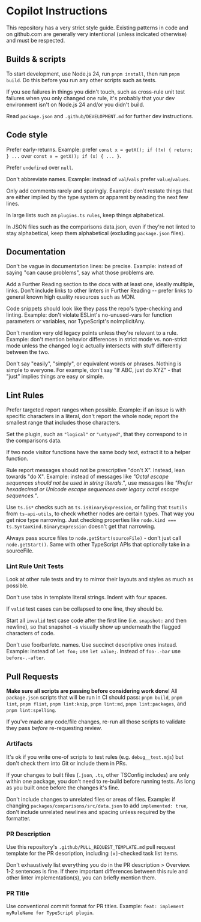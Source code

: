 # Copilot Instructions

This repository has a very strict style guide.
Existing patterns in code and on github.com are generally very intentional (unless indicated otherwise) and must be respected.

## Builds & scripts

To start development, use Node.js 24, run `pnpm install`, then run `pnpm build`.
Do this before you run any other scripts such as tests.

If you see failures in things you didn't touch, such as cross-rule unit test failures when you only changed one rule, it's probably that your dev environment isn't on Node.js 24 and/or you didn't build.

Read `package.json` and `.github/DEVELOPMENT.md` for further dev instructions.

## Code style

Prefer early-returns.
Example: prefer `const x = getX(); if (!x) { return; } ...` over `const x = getX(); if (x) { ... }`.

Prefer `undefined` over `null`.

Don't abbreviate names.
Example: instead of `val`/`vals` prefer `value`/`values`.

Only add comments rarely and sparingly.
Example: don't restate things that are either implied by the type system or apparent by reading the next few lines.

In large lists such as `plugins.ts` `rules`, keep things alphabetical.

In JSON files such as the comparisons data.json, even if they're not linted to stay alphabetical, keep them alphabetical (excluding `package.json` files).

## Documentation

Don't be vague in documentation lines: be precise.
Example: instead of saying "can cause problems", say what those problems are.

Add a Further Reading section to the docs with at least one, ideally multiple, links.
Don't include links to other linters in Further Reading -- prefer links to general known high quality resources such as MDN.

Code snippets should look like they pass the repo's type-checking and linting.
Example: don't violate ESLint's no-unused-vars for function parameters or variables, nor TypeScript's noImplicitAny.

Don't mention very old legacy points unless they're relevant to a rule.
Example: don't mention behavior differences in strict mode vs. non-strict mode unless the changed logic actually intersects with stuff differently between the two.

Don't say "easily", "simply", or equivalent words or phrases.
Nothing is simple to everyone.
For example, don't say "If ABC, just do XYZ" - that "just" implies things are easy or simple.

## Lint Rules

Prefer targeted report ranges when possible.
Example: if an issue is with specific characters in a literal, don't report the whole node; report the smallest range that includes those characters.

Set the plugin, such as `"logical"` or `"untyped"`, that they correspond to in the comparisons data.

If two node visitor functions have the same body text, extract it to a helper function.

Rule report messages should not be prescriptive "don't X".
Instead, lean towards "do X".
Example: instead of messages like _"Octal escape sequences should not be used in string literals."_, use messages like _"Prefer hexadecimal or Unicode escape sequences over legacy octal escape sequences."_.

Use `ts.is*` checks such as `ts.isBinaryExpression`, or failing that `tsutils` from `ts-api-utils`, to check whether nodes are certain types.
That way you get nice type narrowing.
Just checking properties like `node.kind === ts.SyntaxKind.BinaryExpression` doesn't get that narrowing.

Always pass source files to `node.getStart(sourceFile)` - don't just call `node.getStart()`.
Same with other TypeScript APIs that optionally take in a sourceFile.

### Lint Rule Unit Tests

Look at other rule tests and try to mirror their layouts and styles as much as possible.

Don't use tabs in template literal strings.
Indent with four spaces.

If `valid` test cases can be collapsed to one line, they should be.

Start all `invalid` test case code after the first line (i.e. `snapshot:` and then newline), so that snapshot `~`s visually show up underneath the flagged characters of code.

Don't use foo/bar/etc. names.
Use succinct descriptive ones instead.
Example: instead of `let foo;` use `let value;`.
Instead of `foo-.-bar` use `before-.-after`.

## Pull Requests

**Make sure all scripts are passing before considering work done**!
All `package.json` scripts that will be run in CI should pass: `pnpm build`, `pnpm lint`, `pnpm flint`, `pnpm lint:knip`, `pnpm lint:md`, `pnpm lint:packages`, and `pnpm lint:spelling`.

If you've made any code/file changes, re-run all those scripts to validate they pass _before_ re-requesting review.

### Artifacts

It's ok if you write one-of scripts to test rules (e.g. `debug__test.mjs`) but don't check them into Git or include them in PRs.

If your changes to built files (`.json`, `.ts`, other TSConfig includes) are only within one package, you don't need to re-build before running tests.
As long as you built once before the changes it's fine.

Don't include changes to unrelated files or areas of files.
Example: if changing `packages/comparisons/src/data.json` to add `implemented: true`, don't include unrelated newlines and spacing unless required by the formatter.

### PR Description

Use this repository's `.github/PULL_REQUEST_TEMPLATE.md` pull request template for the PR description, including `[x]`-checked task list items.

Don't exhaustively list everything you do in the PR description > Overview.
1-2 sentences is fine.
If there important differences between this rule and other linter implementation(s), you can briefly mention them.

### PR Title

Use conventional commit format for PR titles.
Example: `feat: implement myRuleName for TypeScript plugin`.
